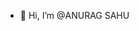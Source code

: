- 👋 Hi, I’m @ANURAG SAHU


<!---
ANURAGSAHU07/ANURAGSAHU07 is a ✨ special ✨ repository because its `README.md` (this file) appears on your GitHub profile.
You can click the Preview link to take a look at your changes.
--->
